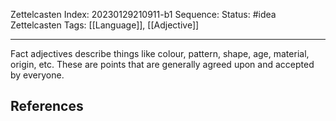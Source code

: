 Zettelcasten Index: 20230129210911-b1
Sequence:
Status: #idea
Zettelcasten Tags: [[Language]], [[Adjective]]

---

Fact adjectives describe things like colour, pattern, shape, age, material, origin, etc. These are points that are generally agreed upon and accepted by everyone.

## References